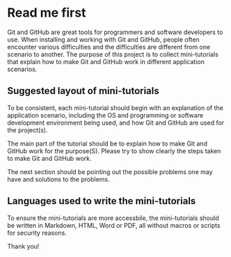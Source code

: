 # Read me first

Git and GitHub are great tools for programmers and software developers to use. When installing and working with Git and GitHub, people often encounter various difficulties and the difficulties are different from one scenario to another. The purpose of this project is to collect mini-tutorials that explain how to make Git and GitHub work in different application scenarios.

## Suggested layout of mini-tutorials

To be consistent, each mini-tutorial should begin with an explanation of the application scenario, including the OS and programming or software development environment being used, and how Git and GitHub are used for the project(s).

The main part of the tutorial should be to explain how to make Git and GitHub work for the purpose(S). Please try to show clearly the steps taken to make Git and GitHub work.

The next section should be pointing out the possible problems one may have and solutions to the problems.

## Languages used to write the mini-tutorials

To ensure the mini-tutorials are more accessbile, the mini-tutorials should be written in Markdown, HTML, Word or PDF, all without macros or scripts for security reasons.

Thank you!
